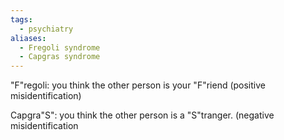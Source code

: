 ```yaml
---
tags:
  - psychiatry
aliases:
  - Fregoli syndrome
  - Capgras syndrome
---
```

"F"regoli: you think the other person is your "F"riend (positive misidentification)

Capgra"S": you think the other person is a "S"tranger. (negative misidentification
